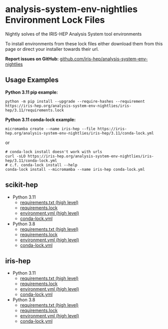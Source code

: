 # analysis-system-env-nightlies Environment Lock Files

Nightly solves of the IRIS-HEP Analysis System tool environments

To install environments from these lock files either download them from this page or direct your installer towards their url.

**Report issues on GitHub:** [github.com/iris-hep/analysis-system-env-nightlies](https://github.com/iris-hep/analysis-system-env-nightlies)

## Usage Examples

**Python 3.11 pip example:**

```
python -m pip install --upgrade --require-hashes --requirement https://iris-hep.org/analysis-system-env-nightlies/iris-hep/3.11/requirements.lock
```

**Python 3.11 conda-lock example:**

```
micromamba create --name iris-hep --file https://iris-hep.org/analysis-system-env-nightlies/iris-hep/3.11/conda-lock.yml
```

or

```
# conda-lock install doesn't work with urls
curl -sLO https://iris-hep.org/analysis-system-env-nightlies/iris-hep/3.11/conda-lock.yml
# c.f. conda-lock install --help
conda-lock install --micromamba --name iris-hep conda-lock.yml
```

## scikit-hep

* Python 3.11
   - [requirements.txt (high level)](https://iris-hep.org/analysis-system-env-nightlies/scikit-hep/3.11/requirements.txt)
   - [requirements.lock](https://iris-hep.org/analysis-system-env-nightlies/scikit-hep/3.11/requirements.lock)
   - [environment.yml (high level)](https://iris-hep.org/analysis-system-env-nightlies/scikit-hep/3.11/environment.yml)
   - [conda-lock.yml](https://iris-hep.org/analysis-system-env-nightlies/scikit-hep/3.11/conda-lock.yml)
* Python 3.8
   - [requirements.txt (high level)](https://iris-hep.org/analysis-system-env-nightlies/scikit-hep/3.8/requirements.txt)
   - [requirements.lock](https://iris-hep.org/analysis-system-env-nightlies/scikit-hep/3.8/requirements.lock)
   - [environment.yml (high level)](https://iris-hep.org/analysis-system-env-nightlies/scikit-hep/3.8/environment.yml)
   - [conda-lock.yml](https://iris-hep.org/analysis-system-env-nightlies/scikit-hep/3.8/conda-lock.yml)

## iris-hep

* Python 3.11
   - [requirements.txt (high level)](https://iris-hep.org/analysis-system-env-nightlies/iris-hep/3.11/requirements.txt)
   - [requirements.lock](https://iris-hep.org/analysis-system-env-nightlies/iris-hep/3.11/requirements.lock)
   - [environment.yml (high level)](https://iris-hep.org/analysis-system-env-nightlies/iris-hep/3.11/environment.yml)
   - [conda-lock.yml](https://iris-hep.org/analysis-system-env-nightlies/iris-hep/3.11/conda-lock.yml)
* Python 3.8
   - [requirements.txt (high level)](https://iris-hep.org/analysis-system-env-nightlies/iris-hep/3.8/requirements.txt)
   - [requirements.lock](https://iris-hep.org/analysis-system-env-nightlies/iris-hep/3.8/requirements.lock)
   - [environment.yml (high level)](https://iris-hep.org/analysis-system-env-nightlies/iris-hep/3.8/environment.yml)
   - [conda-lock.yml](https://iris-hep.org/analysis-system-env-nightlies/iris-hep/3.8/conda-lock.yml)
